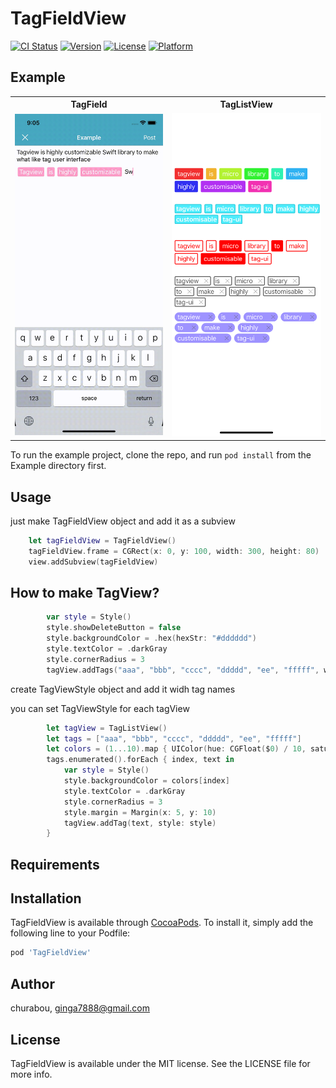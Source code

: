 # TagFieldView

[![CI Status](https://img.shields.io/travis/churabou/TagFieldView.svg?style=flat)](https://travis-ci.org/churabou/TagFieldView)
[![Version](https://img.shields.io/cocoapods/v/TagFieldView.svg?style=flat)](https://cocoapods.org/pods/TagFieldView)
[![License](https://img.shields.io/cocoapods/l/TagFieldView.svg?style=flat)](https://cocoapods.org/pods/TagFieldView)
[![Platform](https://img.shields.io/cocoapods/p/TagFieldView.svg?style=flat)](https://cocoapods.org/pods/TagFieldView)

## Example

<table>
   <tr>
     <th>TagField</th>
     <th>TagListView</th>
  </tr>
  <tr>
    <td><img src="./Assets/demo.gif" width="250"/></td>
    <td><img src="./Assets/img.png" width="250"/></td>
  </tr>
</table>

To run the example project, clone the repo, and run `pod install` from the Example directory first.


## Usage

just make TagFieldView object and add it as a subview

``` .swift
    let tagFieldView = TagFieldView()
    tagFieldView.frame = CGRect(x: 0, y: 100, width: 300, height: 80)
    view.addSubview(tagFieldView)
```



## How to make TagView?

``` .swift
        var style = Style()
        style.showDeleteButton = false
        style.backgroundColor = .hex(hexStr: "#dddddd")
        style.textColor = .darkGray
        style.cornerRadius = 3        
        tagView.addTags("aaa", "bbb", "cccc", "ddddd", "ee", "fffff", with: style)
```

create TagViewStyle object and add it widh tag names



you can set TagViewStyle for each tagView
``` .swift
        let tagView = TagListView()
        let tags = ["aaa", "bbb", "cccc", "ddddd", "ee", "fffff"]
        let colors = (1...10).map { UIColor(hue: CGFloat($0) / 10, saturation: 1, brightness: 1, alpha: 1)}        
        tags.enumerated().forEach { index, text in
            var style = Style()
            style.backgroundColor = colors[index]
            style.textColor = .darkGray
            style.cornerRadius = 3
            style.margin = Margin(x: 5, y: 10)
            tagView.addTag(text, style: style)
        }
```


## Requirements

## Installation

TagFieldView is available through [CocoaPods](https://cocoapods.org). To install
it, simply add the following line to your Podfile:

```ruby
pod 'TagFieldView'
```

## Author

churabou, ginga7888@gmail.com

## License

TagFieldView is available under the MIT license. See the LICENSE file for more info.

